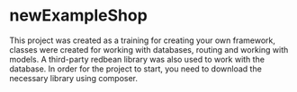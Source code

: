 # newExampleShop
This project was created as a training for creating your own framework, classes were created for working with databases, routing and working with models.
A third-party redbean library was also used to work with the database.
In order for the project to start, you need to download the necessary library using composer.

